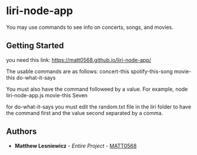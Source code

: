 # liri-node-app

You may use commands to see info on concerts, songs, and movies.

## Getting Started

you need this link: https://matt0568.github.io/liri-node-app/

The usable commands are as follows:
concert-this
spotify-this-song
movie-this
do-what-it-says

You must also have the command followeed by a value.
For example, node liri-node-app.js movie-this Seven

for do-what-it-says you must edit the random.txt file in the liri folder to have the command first and the value second separated by a comma.

## Authors

* **Matthew Lesniewicz** - *Entire Project* - [MATT0568](https://github.com/MATT0568)
